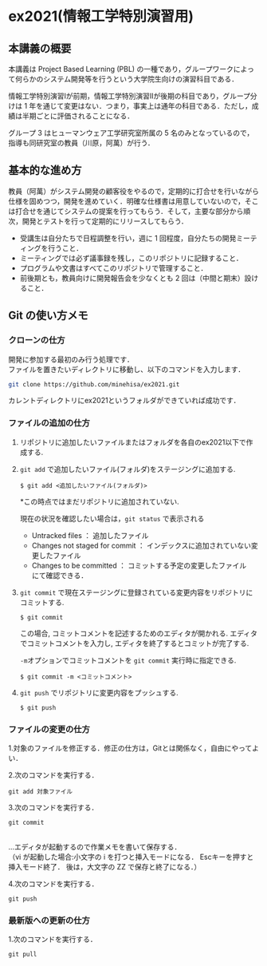 # ex2021(情報工学特別演習用)

## 本講義の概要

本講義は Project Based Learning (PBL) の一種であり，グループワークによって何らかのシステム開発等を行うという大学院生向けの演習科目である．

情報工学特別演習Iが前期，情報工学特別演習IIが後期の科目であり，グループ分けは 1 年を通じて変更はない．つまり，事実上は通年の科目である．ただし，成績は半期ごとに評価されることになる．

グループ 3 はヒューマンウェア工学研究室所属の 5 名のみとなっているので，指導も同研究室の教員（川原，阿萬）が行う．

## 基本的な進め方

教員（阿萬）がシステム開発の顧客役をやるので，定期的に打合せを行いながら仕様を固めつつ，開発を進めていく．明確な仕様書は用意していないので，そこは打合せを通じてシステムの提案を行ってもらう．そして，主要な部分から順次，開発とテストを行って定期的にリリースしてもらう．

- 受講生は自分たちで日程調整を行い，週に 1 回程度，自分たちの開発ミーティングを行うこと．
- ミーティングでは必ず議事録を残し，このリポジトリに記録すること．
- プログラムや文書はすべてこのリポジトリで管理すること．
- 前後期とも，教員向けに開発報告会を少なくとも 2 回は（中間と期末）設けること．

## Git の使い方メモ

### クローンの仕方
開発に参加する最初のみ行う処理です．  
ファイルを置きたいディレクトリに移動し、以下のコマンドを入力します．  
```bash
git clone https://github.com/minehisa/ex2021.git
```
カレントディレクトリにex2021というフォルダができていれば成功です．

### ファイルの追加の仕方

1.  リポジトリに追加したいファイルまたはフォルダを各自のex2021以下で作成する.
2.  `git add` で追加したいファイル(フォルダ)をステージングに追加する.

    `$ git add <追加したいファイル(フォルダ)>`

    *この時点ではまだリポジトリに追加されていない.
    
    現在の状況を確認したい場合は，`git status` で表示される
    + Untracked files ： 追加したファイル  
    + Changes not staged for commit ： インデックスに追加されていない変更したファイル  
    + Changes to be committed ： コミットする予定の変更したファイル  
    にて確認できる．
    

3.  `git commit` で現在ステージングに登録されている変更内容をリポジトリにコミットする.

    `$ git commit`

    この場合, コミットコメントを記述するためのエディタが開かれる.
    エディタでコミットコメントを入力し, エディタを終了するとコミットが完了する.

    `-m`オプションでコミットコメントを `git commit` 実行時に指定できる.

    `$ git commit -m <コミットコメント>`

4.  `git push` でリポジトリに変更内容をプッシュする.

    `$ git push`


### ファイルの変更の仕方
1.対象のファイルを修正する．修正の仕方は，Gitとは関係なく，自由にやってよい．

2.次のコマンドを実行する．  
```
git add 対象ファイル
```
3.次のコマンドを実行する．
```
git commit
```
<br>...エディタが起動するので作業メモを書いて保存する．
<br>（vi が起動した場合:小文字の i を打つと挿入モードになる．
Escキーを押すと挿入モード終了．
後は，大文字の ZZ で保存と終了になる．）

4.次のコマンドを実行する．  
```
git push
```

### 最新版への更新の仕方
1.次のコマンドを実行する．
```
git pull
```
